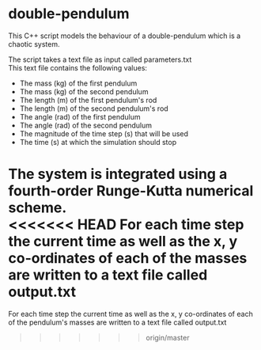 # double-pendulum
This C++ script models the behaviour of a double-pendulum which is a chaotic system.  

The script takes a text file as input called parameters.txt  
This text file contains the following values:
* The mass (kg) of the first pendulum
* The mass (kg) of the second pendulum
* The length (m) of the first pendulum's rod
* The length (m) of the second pendulum's rod
* The angle (rad) of the first pendulum  
* The angle (rad) of the second pendulum
* The magnitude of the time step (s) that will be used
* The time (s) at which the simulation should stop

The system is integrated using a fourth-order Runge-Kutta numerical scheme.  
<<<<<<< HEAD
For each time step the current time as well as the x, y co-ordinates of each of the masses are written to a text file called output.txt
=======
For each time step the current time as well as the x, y co-ordinates of each of the pendulum's masses are written to a text file called output.txt
>>>>>>> origin/master
